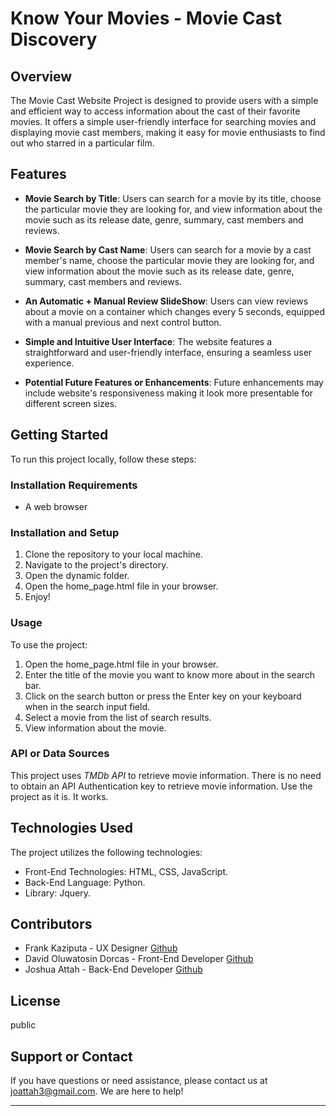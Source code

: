 # Know Your Movies - Movie Cast Discovery

## Overview

The Movie Cast Website Project is designed to provide users with a simple and efficient way to access information about the cast of their favorite movies. It offers a simple user-friendly interface for searching movies and displaying movie cast members, making it easy for movie enthusiasts to find out who starred in a particular film.

## Features

- **Movie Search by Title**: Users can search for a movie by its title, choose the particular movie they are looking for, and view information about the movie such as its release date, genre, summary, cast members and reviews.

- **Movie Search by Cast Name**: Users can search for a movie by a cast member's name, choose the particular movie they are looking for, and view information about the movie such as its release date, genre, summary, cast members and reviews.

- **An Automatic + Manual Review SlideShow**: Users can view reviews about a movie on a container which changes every 5 seconds, equipped with a manual previous and next control button.

- **Simple and Intuitive User Interface**: The website features a straightforward and user-friendly interface, ensuring a seamless user experience.

- **Potential Future Features or Enhancements**: Future enhancements may include website's responsiveness making it look more presentable for different screen sizes.

## Getting Started

To run this project locally, follow these steps:

### Installation Requirements

- A web browser

### Installation and Setup

1. Clone the repository to your local machine.
2. Navigate to the project's directory.
3. Open the dynamic folder.
4. Open the home_page.html file in your browser.
5. Enjoy!

### Usage

To use the project:

1. Open the home_page.html file in your browser.
2. Enter the title of the movie you want to know more about in the search bar.
3. Click on the search button or press the Enter key on your keyboard when in the search input field.
4. Select a movie from the list of search results.
4. View information about the movie.

### API or Data Sources

This project uses _TMDb API_ to retrieve movie information. There is no need to obtain an API Authentication key to retrieve movie information. Use the project as it is. It works.

## Technologies Used

The project utilizes the following technologies:

- Front-End Technologies: HTML, CSS, JavaScript.
- Back-End Language: Python.
- Library: Jquery.

## Contributors

- Frank Kaziputa - UX Designer [Github](https://github.com/madalafk)
- David Oluwatosin Dorcas - Front-End Developer [Github](https://github.com/iamoluwafisayo)
- Joshua Attah - Back-End Developer [Github](https://github.com/JoGMG)

## License

public

## Support or Contact

If you have questions or need assistance, please contact us at joattah3@gmail.com. We are here to help!

---
